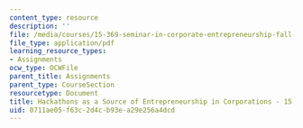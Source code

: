 ```yaml
---
content_type: resource
description: ''
file: /media/courses/15-369-seminar-in-corporate-entrepreneurship-fall-2015/0711ae05f63c2d4cb93ea29e256a4dcd_MIT15_369F15_Hackathons.pdf
file_type: application/pdf
learning_resource_types:
- Assignments
ocw_type: OCWFile
parent_title: Assignments
parent_type: CourseSection
resourcetype: Document
title: Hackathons as a Source of Entrepreneurship in Corporations - 15.369 Fall 2015
uid: 0711ae05-f63c-2d4c-b93e-a29e256a4dcd
---
```

